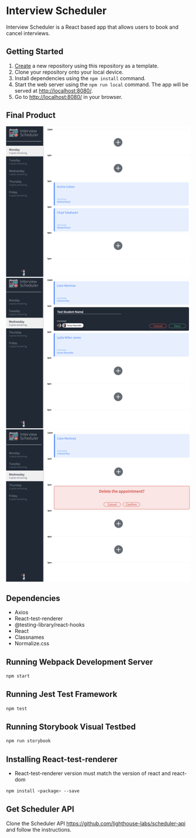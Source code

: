 # Interview Scheduler

Interview Scheduler is a React based app that allows users to book and cancel interviews.

## Getting Started

1. [Create](https://docs.github.com/en/repositories/creating-and-managing-repositories/creating-a-repository-from-a-template) a new repository using this repository as a template.
2. Clone your repository onto your local device.
3. Install dependencies using the `npm install` command.
4. Start the web server using the `npm run local` command. The app will be served at <http://localhost:8080/>.
5. Go to <http://localhost:8080/> in your browser.

## Final Product
!["Screenshot of Homepage"](https://github.com/KayliedeBlois/Scheduler/blob/master/Pictures/Interview%20Scheduler%20Home.png?raw=true)
!["Screenshot of Adding New Appointment"](https://github.com/KayliedeBlois/Scheduler/blob/master/Pictures/Interview%20Scheduler%20Add%20Appointment.png?raw=true)
!["Screenshot of Deleting Appointment"](https://github.com/KayliedeBlois/Scheduler/blob/master/Pictures/Interview%20Scheduler%20Delete%20Appointment.png?raw=true)

## Dependencies

- Axios
- React-test-renderer
- @testing-library/react-hooks
- React
- Classnames
- Normalize.css

## Running Webpack Development Server

```sh
npm start
```

## Running Jest Test Framework

```sh
npm test
```

## Running Storybook Visual Testbed

```sh
npm run storybook
```

## Installing React-test-renderer
- React-test-renderer version must match the version of react and react-dom

```sh
npm install <package> --save
```

## Get Scheduler API
Clone the Scheduler API https://github.com/lighthouse-labs/scheduler-api and follow the instructions.
